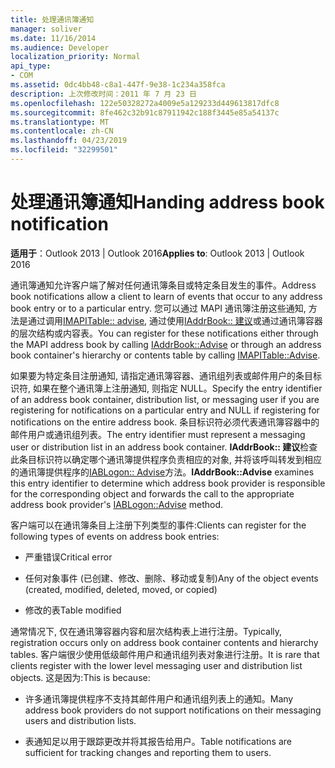 ```yaml
---
title: 处理通讯簿通知
manager: soliver
ms.date: 11/16/2014
ms.audience: Developer
localization_priority: Normal
api_type:
- COM
ms.assetid: 0dc4bb48-c8a1-447f-9e38-1c234a358fca
description: 上次修改时间：2011 年 7 月 23 日
ms.openlocfilehash: 122e50328272a4009e5a129233d449613817dfc8
ms.sourcegitcommit: 8fe462c32b91c87911942c188f3445e85a54137c
ms.translationtype: MT
ms.contentlocale: zh-CN
ms.lasthandoff: 04/23/2019
ms.locfileid: "32299501"
---
```

# <a name="handing-address-book-notification"></a><span data-ttu-id="fb8ea-103">处理通讯簿通知</span><span class="sxs-lookup"><span data-stu-id="fb8ea-103">Handing address book notification</span></span>
  
<span data-ttu-id="fb8ea-104">**适用于**：Outlook 2013 | Outlook 2016</span><span class="sxs-lookup"><span data-stu-id="fb8ea-104">**Applies to**: Outlook 2013 | Outlook 2016</span></span> 
  
<span data-ttu-id="fb8ea-105">通讯簿通知允许客户端了解对任何通讯簿条目或特定条目发生的事件。</span><span class="sxs-lookup"><span data-stu-id="fb8ea-105">Address book notifications allow a client to learn of events that occur to any address book entry or to a particular entry.</span></span> <span data-ttu-id="fb8ea-106">您可以通过 MAPI 通讯簿注册这些通知, 方法是通过调用[IMAPITable:: advise](imapitable-advise.md), 通过使用[IAddrBook:: 建议](iaddrbook-advise.md)或通过通讯簿容器的层次结构或内容表。</span><span class="sxs-lookup"><span data-stu-id="fb8ea-106">You can register for these notifications either through the MAPI address book by calling [IAddrBook::Advise](iaddrbook-advise.md) or through an address book container's hierarchy or contents table by calling [IMAPITable::Advise](imapitable-advise.md).</span></span> 
  
<span data-ttu-id="fb8ea-107">如果要为特定条目注册通知, 请指定通讯簿容器、通讯组列表或邮件用户的条目标识符, 如果在整个通讯簿上注册通知, 则指定 NULL。</span><span class="sxs-lookup"><span data-stu-id="fb8ea-107">Specify the entry identifier of an address book container, distribution list, or messaging user if you are registering for notifications on a particular entry and NULL if registering for notifications on the entire address book.</span></span> <span data-ttu-id="fb8ea-108">条目标识符必须代表通讯簿容器中的邮件用户或通讯组列表。</span><span class="sxs-lookup"><span data-stu-id="fb8ea-108">The entry identifier must represent a messaging user or distribution list in an address book container.</span></span> <span data-ttu-id="fb8ea-109">**IAddrBook:: 建议**检查此条目标识符以确定哪个通讯簿提供程序负责相应的对象, 并将该呼叫转发到相应的通讯簿提供程序的[IABLogon:: Advise](iablogon-advise.md)方法。</span><span class="sxs-lookup"><span data-stu-id="fb8ea-109">**IAddrBook::Advise** examines this entry identifier to determine which address book provider is responsible for the corresponding object and forwards the call to the appropriate address book provider's [IABLogon::Advise](iablogon-advise.md) method.</span></span> 
  
<span data-ttu-id="fb8ea-110">客户端可以在通讯簿条目上注册下列类型的事件:</span><span class="sxs-lookup"><span data-stu-id="fb8ea-110">Clients can register for the following types of events on address book entries:</span></span>
  
- <span data-ttu-id="fb8ea-111">严重错误</span><span class="sxs-lookup"><span data-stu-id="fb8ea-111">Critical error</span></span>
    
- <span data-ttu-id="fb8ea-112">任何对象事件 (已创建、修改、删除、移动或复制)</span><span class="sxs-lookup"><span data-stu-id="fb8ea-112">Any of the object events (created, modified, deleted, moved, or copied)</span></span>
    
- <span data-ttu-id="fb8ea-113">修改的表</span><span class="sxs-lookup"><span data-stu-id="fb8ea-113">Table modified</span></span>
    
<span data-ttu-id="fb8ea-114">通常情况下, 仅在通讯簿容器内容和层次结构表上进行注册。</span><span class="sxs-lookup"><span data-stu-id="fb8ea-114">Typically, registration occurs only on address book container contents and hierarchy tables.</span></span> <span data-ttu-id="fb8ea-115">客户端很少使用低级邮件用户和通讯组列表对象进行注册。</span><span class="sxs-lookup"><span data-stu-id="fb8ea-115">It is rare that clients register with the lower level messaging user and distribution list objects.</span></span> <span data-ttu-id="fb8ea-116">这是因为:</span><span class="sxs-lookup"><span data-stu-id="fb8ea-116">This is because:</span></span>
  
- <span data-ttu-id="fb8ea-117">许多通讯簿提供程序不支持其邮件用户和通讯组列表上的通知。</span><span class="sxs-lookup"><span data-stu-id="fb8ea-117">Many address book providers do not support notifications on their messaging users and distribution lists.</span></span>
    
- <span data-ttu-id="fb8ea-118">表通知足以用于跟踪更改并将其报告给用户。</span><span class="sxs-lookup"><span data-stu-id="fb8ea-118">Table notifications are sufficient for tracking changes and reporting them to users.</span></span>
    

